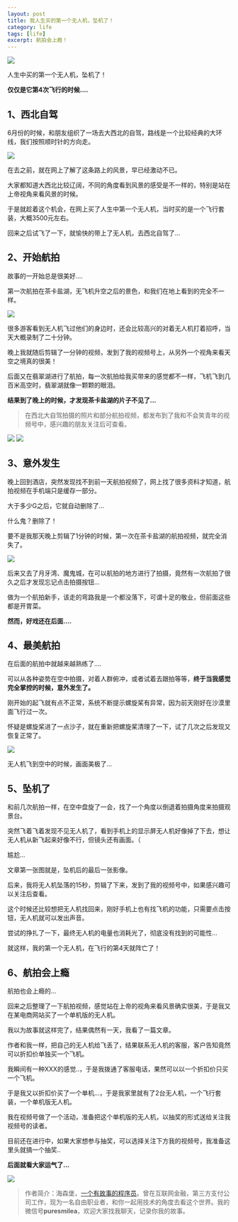 ```yaml
---
layout: post
title: 我人生买的第一个无人机，坠机了！
category: life
tags: [life]
excerpt: 航拍会上瘾！
---
```


![](http://favorites.ren/assets/images/2020/it/zhuiji/zhuiji01.jpg) 

人生中买的第一个无人机，坠机了！

**仅仅是它第4次飞行的时候....**

## 1、西北自驾

6月份的时候，和朋友组织了一场去大西北的自驾，路线是一个比较经典的大环线，我们按照顺时针的方向走。

![](http://favorites.ren/assets/images/2020/it/zhuiji/zhuiji02.jpg) 

在去之前，就在网上了解了这条路上的风景，早已经激动不已。

大家都知道大西北比较辽阔，不同的角度看到风景的感受是不一样的，特别是站在上帝视角来看风景的时候。

于是就趁着这个机会，在网上买了人生中第一个无人机，当时买的是一个飞行套装，大概3500元左右。

回来之后试飞了一下，就愉快的带上了无人机，去西北自驾了...

## 2、开始航拍

故事的一开始总是很美好....

第一次航拍在茶卡盐湖，无飞机升空之后的景色，和我们在地上看到的完全不一样。

![](http://favorites.ren/assets/images/2020/it/zhuiji/zhuiji03.jpg) 

很多游客看到无人机飞过他们的身边时，还会比较高兴的对着无人机打着招呼，当天大概录制了二十分钟。

晚上我就随后剪辑了一分钟的视频，发到了我的视频号上，从另外一个视角来看天空之境真的很美！

后面又在翡翠湖进行了航拍，每一次航拍给我买带来的感觉都不一样，飞机飞到几百米高空时，翡翠湖就像一颗颗的眼泪。

**结果到了晚上的时候，才发现茶卡盐湖的片子不见了...**

>在西北大自驾拍摄的照片和部分航拍视频，都发布到了我和不会笑青年的视频号中，感兴趣的朋友关注后可查看。

![](http://favorites.ren/assets/images/2020/it/zhuiji/zhuiji04.jpg) 
![](http://favorites.ren/assets/images/2020/it/zhuiji/zhuiji05.jpg) 

## 3、意外发生

晚上回到酒店，突然发现找不到前一天航拍视频了，网上找了很多资料才知道，航拍视频在手机端只是缓存一部分。

大于多少G之后，它就自动删除了...

什么鬼？删除了！

要不是我那天晚上剪辑了1分钟的时候，第一次在茶卡盐湖的航拍视频，就完全消失了。

![](http://favorites.ren/assets/images/2020/it/zhuiji/zhuiji06.jpg) 

后来又去了月牙湾、魔鬼城，在可以航拍的地方进行了拍摄，竟然有一次航拍了很久之后才发现忘记点击拍摄按钮...

做为一个航拍新手，该走的弯路我是一个都没落下，可谓十足的敬业，但前面这些都是开胃菜。

**然而，好戏还在后面....**

## 4、最美航拍

在后面的航拍中就越来越熟练了....

可以从各种姿势在空中拍摄，对着人群俯冲，或者试着去跟拍等等，**终于当我感觉完全掌控的时候，意外发生了。**

刚开始的起飞就有点不正常，系统不断提示螺旋桨有异常，因为前天刚好在沙漠里面飞行过一次。

怀疑是螺旋桨进了一点沙子，就在重新把螺旋桨清理了一下，试了几次之后发现又恢复正常了。

![](http://favorites.ren/assets/images/2020/it/zhuiji/zhuiji07.jpg) 

无人机飞到空中的时候，画面美极了...

## 5、坠机了

和前几次航拍一样，在空中盘旋了一会，找了一个角度以倒退着拍摄角度来拍摄观景台。

突然飞着飞着发现不见无人机了，看到手机上的显示屏无人机好像掉了下去，想让无人机从新飞起来好像不行，但镜头还有画面。（

尴尬...

文章第一张图就是，坠机后的最后一张影像。

后来，我将无人机坠落的15秒，剪辑了下来，发到了我的视频号中，如果感兴趣可以关注后查看。

这个时候还比较想把无人机找回来，刚好手机上也有找飞机的功能，只需要点击按钮，无人机就可以发出声音。

尝试的挣扎了一下，最终无人机的电量也消耗光了，彻底没有找到的可能性...

就这样，我的第一个无人机，在飞行的第4天就阵亡了！

## 6、航拍会上瘾

航拍也会上瘾的...

回来之后整理了一下航拍视频，感觉站在上帝的视角来看风景确实很美，于是我又在某电商网站买了一个单机版的无人机。

我以为故事就这样完了，结果偶然有一天，我看了一篇文章。

作者和我一样，把自己的无人机给飞丢了，结果联系无人机的客服，客户告知竟然可以折扣价单独买一个飞机。

我瞬间有一种XXX的感觉..，于是我拨通了客服电话，果然可以以一个折扣价只买一个飞机。

于是我又以折扣价买了一个单机...，于是我家里就有了2台无人机，一个飞行套装，一个单机版无人机。

我在视频号做了一个活动，准备把这个单机版的无人机，以抽奖的形式送给关注我视频号的读者。

目前还在进行中，如果大家想参与抽奖，可以选择关注下方我的视频号，我准备这里头就搞一个抽奖..

**后面就看大家运气了...**

![](http://favorites.ren/assets/images/2020/it/zhuiji/zhuiji08.jpg) 

>作者简介：海森堡，[一个有故事的程序员](http://www.intelyes.xyz/life/2020/03/25/fengkou-10year.html)。曾在互联网金融，第三方支付公司工作，现为一名自由职业者，和你一起用技术的角度去看这个世界。我的微信号**puresmilea**，欢迎大家找我聊天，记录你我的故事。









